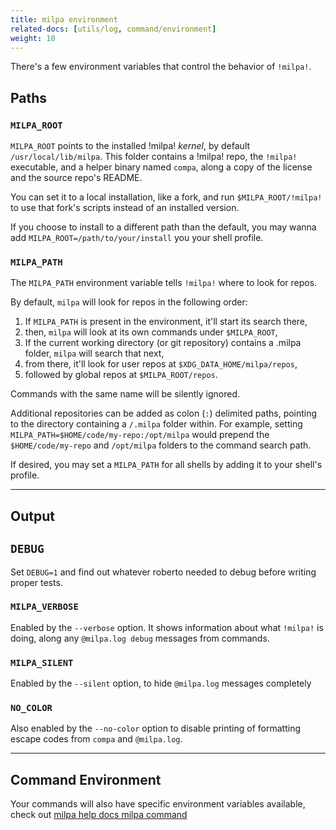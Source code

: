 ```yaml
---
title: milpa environment
related-docs: [utils/log, command/environment]
weight: 10
---
```

There's a few environment variables that control the behavior of `!milpa!`.

## Paths

### `MILPA_ROOT`

`MILPA_ROOT` points to the installed !milpa! _kernel_, by default `/usr/local/lib/milpa`. This folder contains a !milpa! repo, the `!milpa!` executable, and a helper binary named `compa`, along a copy of the license and the source repo's README.

You can set it to a local installation, like a fork, and run `$MILPA_ROOT/!milpa!` to use that fork's scripts instead of an installed version.

If you choose to install to a different path than the default, you may wanna add `MILPA_ROOT=/path/to/your/install` you your shell profile.

### `MILPA_PATH`

The `MILPA_PATH` environment variable tells `!milpa!` where to look for repos.

By default, `milpa` will look for repos in the following order:

1. If `MILPA_PATH` is present in the environment, it'll start its search there,
2. then, `milpa` will look at its own commands under `$MILPA_ROOT`,
3. If the current working directory (or git repository) contains a .milpa folder, `milpa` will search that next,
4. from there, it'll look for user repos at `$XDG_DATA_HOME/milpa/repos`,
5. followed by global repos at `$MILPA_ROOT/repos`.

Commands with the same name will be silently ignored.

Additional repositories can be added as colon (`:`) delimited paths, pointing to the directory containing a `/.milpa` folder within. For example, setting `MILPA_PATH=$HOME/code/my-repo:/opt/milpa` would prepend the `$HOME/code/my-repo` and `/opt/milpa` folders to the command search path.

If desired, you may set a `MILPA_PATH` for all shells by adding it to your shell's profile.

---

## Output

## `DEBUG`

Set `DEBUG=1` and find out whatever roberto needed to debug before writing proper tests.

### `MILPA_VERBOSE`

Enabled by the `--verbose` option. It shows information about what `!milpa!` is doing, along any `@milpa.log debug` messages from commands.

### `MILPA_SILENT`

Enabled by the `--silent` option, to hide `@milpa.log` messages completely

### `NO_COLOR`

Also enabled by the `--no-color` option to disable printing of formatting escape codes from `compa` and `@milpa.log`.

---

## Command Environment

Your commands will also have specific environment variables available, check out [milpa help docs milpa command](/.milpa/docs/milpa/command/index.md#Environment-variables)
